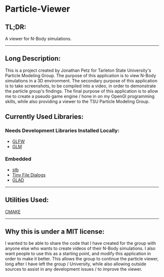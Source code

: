 # Particle-Viewer 

## TL;DR: 
A viewer for N-Body simulations.

___

## Long Description:

This is a project created by Jonathan Petz for Tarleton State University's Particle Modeling Group. The purpose of this application is to view N-Body simulations in a 3D environment. The secondary purpose of this application is to take screenshots, to be compiled into a video, in order to demonstrate the particle group's findings. The final purpose of this application is to allow me to create a pseudo game engine / hone in on my OpenGl programming skills, while also providing a viewer to the TSU Particle Modeling Group.

## Currently Used Libraries:

### Needs Development Libraries Installed Locally:
* [GLFW](https://github.com/glfw/glfw) 
* [GLM](https://github.com/g-truc/glm) 

### Embedded
* [stb](https://github.com/nothings/stb) 
* [Tiny File Dialogs](http://sourceforge.net/projects/tinyfiledialogs/)
* [GLAD](https://github.com/Dav1dde/glad) 

___
## Utilities Used:
[CMAKE](https://cmake.org/")
___

## Why this is under a MIT license:
I wanted to be able to share the code that I have created for the group with anyone else who wants to create videos of their N-Body simulations. I also want people to use this as a starting point, and modify this application in order to make it better. This allows the group to continue the particle viewer, long after I have left the group / University, while also allowing outside sources to assist in any development issues / to improve the viewer.
